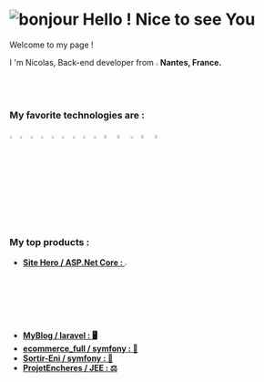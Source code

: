 # ![bonjour](https://user-images.githubusercontent.com/91179295/164259751-403554ed-db2b-4a49-a507-926a8910d664.gif) Hello ! Nice to see You
Welcome to my page !
<p>
I 'm Nicolas, Back-end developer from <img width="1.5%" src="https://user-images.githubusercontent.com/91179295/164263265-b3a8ea3e-9314-4cb7-8dfc-400cd8b60b6a.png"><b>Nantes, France<b>.
</p>
  <h3>My favorite technologies are :</h3>
 <p>
<img width="3%" src="https://user-images.githubusercontent.com/91179295/164268629-b911879f-6d90-409f-b3ae-25f830de2f5f.png">
<img width="3%" src="https://user-images.githubusercontent.com/91179295/164266579-062330f5-137d-4f73-8892-c20429b1456f.png">
<img width="3%" src="https://user-images.githubusercontent.com/91179295/164266668-f7aff035-eff4-4c08-9c9d-47b37bd335be.png">
<img width="3%" src="https://user-images.githubusercontent.com/91179295/164265959-4a53d1e1-2bbe-4e86-adc4-f633bcf345f8.png">
<img width="3%" src="https://user-images.githubusercontent.com/91179295/164266044-6d359b71-2b6c-4dcb-8c64-41b3602c6d4d.png">
<img width="3%" src="https://user-images.githubusercontent.com/91179295/164266155-856c54b9-9317-4fdd-ada4-f56e1b801dff.png">
<img width="3%" src="https://user-images.githubusercontent.com/91179295/164269081-77a872f7-8980-4412-bd80-ad53e9a63e3f.png">
<img width="3%" src="https://user-images.githubusercontent.com/91179295/164269205-e8dfb29c-5a64-4fd5-8a8e-c6ca9a2e2be2.png">
<img width="3%" src="https://user-images.githubusercontent.com/91179295/164269315-98b912be-091f-43af-b3ee-60ceb31c5749.png">
<img width="4%" src="https://user-images.githubusercontent.com/91179295/164269386-930ee58c-ce2d-4def-ab0c-e2b90dd494a5.png">
<img width="4%" src="https://user-images.githubusercontent.com/91179295/164269767-85710a94-5912-4231-924b-81274440bbd5.png">
<img width="3%" src="https://user-images.githubusercontent.com/91179295/164269871-933e92ee-63a2-4b52-9da6-b10b15c70300.png">
<img width="4%" src="https://user-images.githubusercontent.com/91179295/164270164-70e2a8db-9757-4ff7-be22-8db80c123eae.png">
<img width="4%" src="https://user-images.githubusercontent.com/91179295/164270296-b3d14573-527c-44e9-8376-dc6e44a00170.png">
<p>
  <h3>My top products :</h3>
  <ul>
    <li><a href="https://github.com/lazar360/sitehero"><b>Site Hero / ASP.Net Core : <img width="3%" src="https://user-images.githubusercontent.com/91179295/164276384-8a889d23-f427-47e4-9c83-5400c09d6ef2.jpg">
 </b></a>
    </li>
    <li><a href="https://https://github.com/lazar360/MyBlog"><b>MyBlog / laravel : 🖥️
 </b></a>
    </li>
    <li><a href="https://github.com/lazar360/ecommerce_full"><b>ecommerce_full / symfony : 🛒
 </b></a>
    </li>
    <li><a href="https://https://github.com/lazar360/Sortir-ENI"><b>Sortir-Eni / symfony : 🥂
 </b></a>
    </li>
    </li>
    <li><a href="https://https://github.com/lazar360/Sortir-ENI"><b>ProjetEncheres / JEE : ⚖️ 
 </b></a>
    </li>
  </ul>





